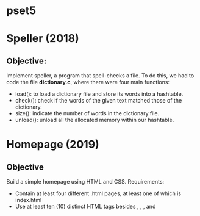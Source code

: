 # pset5
# Speller (2018)
## Objective:
Implement speller, a program that spell-checks a file.
To do this, we had to code the file **dictionary.c**, where there were four main functions:
 - load(): to load a dictionary file and store its words into a hashtable.
 - check(): check if the words of the given text matched those of the dictionary.
 - size(): indicate the number of words in the dictionary file.
 - unload(): unload all the allocated memory within our hashtable.
 # Homepage (2019)
 ## Objective
Build a simple homepage using HTML and CSS.
Requirements:
 - Contain at least four different .html pages, at least one of which is index.html
 - Use at least ten (10) distinct HTML tags besides <html>, <head>, <body>, and <title>.
 - Integrate one or more features from Bootstrap into your site. Bootstrap is a popular library, via which you can beautify your site.
 - Have at least one stylesheet file of your own creation, styles.css, which uses at least five (5) different CSS selectors tag, class, or ID.
